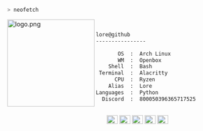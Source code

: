 

```bash

> neofetch

```
<img align="left" src="https://i.pinimg.com/originals/96/a0/fc/96a0fce84427fedab035cc02f68332a3.jpg" alt="logo.png" width="200" />

```bash


lore@github
----------------

       OS  :  Arch Linux
       WM  :  Openbox
    Shell  :  Bash
 Terminal  :  Alacritty
      CPU  :  Ryzen
    Alias  :  Lore
Languages  :  Python
  Discord  :  800050396365717525
  
```

<p align="left">
  &nbsp; &nbsp; &nbsp; &nbsp; &nbsp;&nbsp; &nbsp; &nbsp; &nbsp; &nbsp;&nbsp; &nbsp; &nbsp; &nbsp; &nbsp; &nbsp; &nbsp; &nbsp; &nbsp; &nbsp; &nbsp;&nbsp; &nbsp; &nbsp; &nbsp; &nbsp;&nbsp; &nbsp; &nbsp; &nbsp; &nbsp;
  <img alt="#474342" src="https://via.placeholder.com/15/c6a3e3/000000?text=+" width="25" height="20" />
  <img alt="#fbedf6" src="https://via.placeholder.com/15/897eaa/000000?text=+" width="25" height="20" />
  <img alt="#c9594d" src="https://via.placeholder.com/15/b3829d/000000?text=+" width="25" height="20" />
  <img alt="#f8b9b2" src="https://via.placeholder.com/15/ef82c0/000000?text=+" width="25" height="20" />
  <img alt="#f8b9b2" src="https://via.placeholder.com/15/b4a5e3/000000?text=+" width="25" height="20" />
</p>


